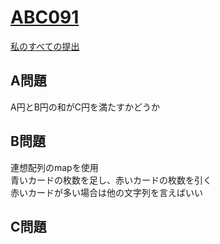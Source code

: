 # [ABC091](https://beta.atcoder.jp/contests/abc091)  
[私のすべての提出](https://beta.atcoder.jp/contests/abc091/submissions?f.Task=&f.Language=&f.Status=&f.User=tokizo)  
  
## A問題  
A円とB円の和がC円を満たすかどうか  
  
## B問題  
連想配列のmapを使用  
青いカードの枚数を足し、赤いカードの枚数を引く  
赤いカードが多い場合は他の文字列を言えばいい  
  
## C問題  
